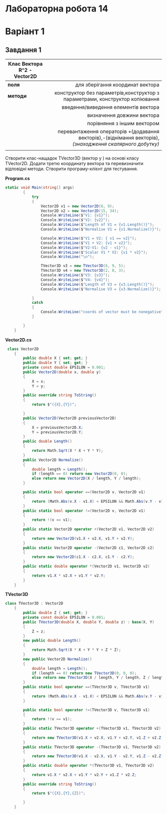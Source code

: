 # Лабораторна робота 14
 # Варіант 1
 ## Завдання 1
 
| **Клас** Вектора R^2 - Vector2D                       ||    
| ----------------|--------------------------:                                                                             |
|   **поля**      |для зберігання координат вектора                                                                        |
|   **методи**    |конструктор без параметрів,конструктор з параметрами,   конструктор копіювання                          |
|                 |введення/виведення елементів вектора                                                                    |
|                 |визначення довжини вектора                                                                              |
|                 |порівняння з іншим вектором                                                                             |
|                 |перевантаження операторів +(додавання векторів),-(віднімання векторів),*(знаходження скалярного добутку)*|
|                                                                            |
Створити клас-нащадок TVector3D (вектор у  ) на основі класу TVector2D. Додати третю координату вектора та перевизначити відповідні методи.
Створити програму-клієнт для тестування.

__Program.cs__
```cs 
static void Main(string[] args)
        {
            try
            {
                Vector2D v1 = new Vector2D(6, 9);
                Vector2D v2 = new Vector2D(15, 34);
                Console.WriteLine($"V1: {v1}");
                Console.WriteLine($"V2: {v2}");
                Console.WriteLine($"Length of V1 = {v1.Length()}");
                Console.WriteLine($"Normalise V1 = {v1.Normalize()}");

                Console.WriteLine($"V1 = V2: { v1 == v2}");
                Console.WriteLine($"V1 + V2: {v1 + v2}");
                Console.WriteLine($"V2-V1: {v2 - v1}");
                Console.WriteLine($"Scalar V1 * V2: {v1 * v2}");
                Console.WriteLine("\n");

                TVector3D v3 = new TVector3D(6, 9, 5);
                TVector3D v4 = new TVector3D(2, 8, 3);
                Console.WriteLine($"V3: {v3}");
                Console.WriteLine($"V4: {v4}");
                Console.WriteLine($"Length of V3 = {v3.Length()}");
                Console.WriteLine($"Normalise V3 = {v3.Normalize()}");

            }
            catch
            {
                Console.WriteLine("coords of vector must be nonegative");
            }

        }
    }
```
__Vector2D.cs__
```cs
 class Vector2D
    {
        public double X { set; get; }
        public double Y { set; get; }
        private const double EPSILON = 0.001;
        public Vector2D(double x, double y)
        {
            X = x;
            Y = y;
        }
        public override string ToString()
        {
            return $"({X},{Y})";

        }
        public Vector2D(Vector2D previousVector2D)
        {
            X = previousVector2D.X;
            Y = previousVector2D.Y;
        }
        public double Length()
        {
            return Math.Sqrt(X * X + Y * Y);
        }
        public Vector2D Normalize()
        {
            double length = Length();
            if (length == 0) return new Vector2D(0, 0);
            else return new Vector2D(X / length, Y / length);
        }

        public static bool operator ==(Vector2D v, Vector2D v1)
        {
            return (Math.Abs(v.X - v1.X) < EPSILON && Math.Abs(v.Y - v1.Y) < EPSILON);
        }
        public static bool operator !=(Vector2D v, Vector2D v1)
        {
            return !(v == v1);
        }
        public static Vector2D operator +(Vector2D v1, Vector2D v2)
        {
            return new Vector2D(v1.X + v2.X, v1.Y + v2.Y);
        }
        public static Vector2D operator -(Vector2D c1, Vector2D c2)
        {
            return new Vector2D(c1.X - c2.X, c1.Y - c2.Y);
        }
        public static double operator *(Vector2D v1, Vector2D v2)
        {
            return v1.X * v2.X + v1.Y * v2.Y;
        }
    }
```
__TVector3D__
```cs
class TVector3D : Vector2D
    {
        public double Z { set; get; }
        private const double EPSILON = 0.001;
        public TVector3D(double X, double Y, double z) : base(X, Y)
        {
            Z = z;
        }
        new public double Length()
        {
            return Math.Sqrt(X * X + Y * Y + Z * Z);
        }
        new public Vector2D Normalize()
        {
            double length = Length();
            if (length == 0) return new TVector3D(0, 0, 0);
            else return new TVector3D(X / length, Y / length, Z / length);
        }
        public static bool operator ==(TVector3D v, TVector3D v1)
        {
            return (Math.Abs(v.X - v1.X) < EPSILON && Math.Abs(v.Y - v1.Y) < EPSILON && Math.Abs(v.Z - v1.Z) < EPSILON);
        }

        public static bool operator !=(TVector3D v, TVector3D v1)
        {
            return !(v == v1);
        }
        public static TVector3D operator +(TVector3D v1, TVector3D v2)
        {
            return new TVector3D(v1.X + v2.X, v1.Y + v2.Y, v1.Z + v2.Z);
        }
        public static TVector3D operator -(TVector3D v1, TVector3D v2)
        {
            return new TVector3D(v1.X - v2.X, v1.Y - v2.Y, v1.Z - v2.Z);
        }
        public static double operator *(TVector3D v1, TVector3D v2)
        {
            return v1.X * v2.X + v1.Y * v2.Y + v1.Z * v2.Z;
        }
        public override string ToString()
        {
            return $"({X},{Y},{Z})";

        }
    }
```
